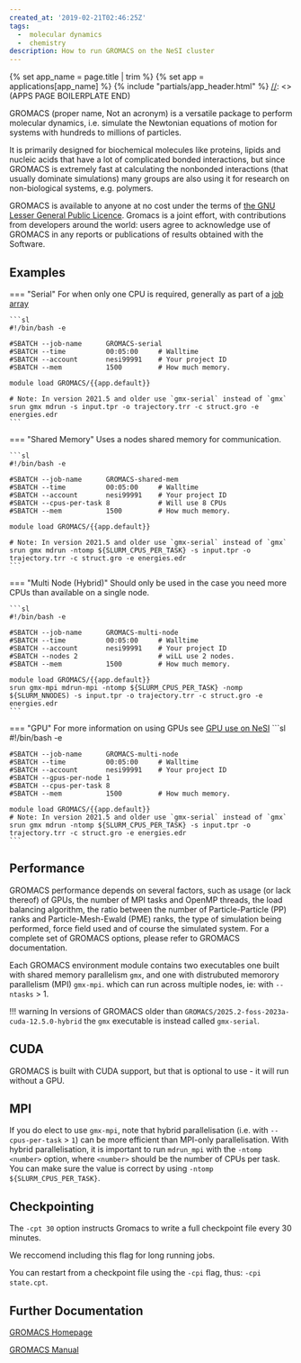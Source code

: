 ```yaml
---
created_at: '2019-02-21T02:46:25Z'
tags: 
  -  molecular dynamics
  -  chemistry
description: How to run GROMACS on the NeSI cluster
---
```



[//]: <> (APPS PAGE BOILERPLATE START)
{% set app_name = page.title | trim %}
{% set app = applications[app_name] %}
{% include "partials/app_header.html" %}
[//]: <> (APPS PAGE BOILERPLATE END)

GROMACS (proper name, Not an acronym) is a versatile
package to perform molecular dynamics, i.e. simulate the Newtonian
equations of motion for systems with hundreds to millions of particles.

It is primarily designed for biochemical molecules like proteins, lipids
and nucleic acids that have a lot of complicated bonded interactions,
but since GROMACS is extremely fast at calculating the nonbonded
interactions (that usually dominate simulations) many groups are also
using it for research on non-biological systems, e.g. polymers.

GROMACS is available to anyone at no cost under the terms of 
[the GNU Lesser General Public Licence](http://www.gnu.org/licenses/lgpl-2.1.html). 
Gromacs is a joint effort, with contributions from developers around the world: users agree
to acknowledge use of GROMACS in any reports or publications of results
obtained with the Software.


## Examples

=== "Serial"
    For when only one CPU is required, generally as part of
    a [job array](../../Getting_Started/Next_Steps/Parallel_Execution.md#job-arrays)

    ```sl
    #!/bin/bash -e

    #SBATCH --job-name      GROMACS-serial
    #SBATCH --time          00:05:00     # Walltime
    #SBATCH --account       nesi99991    # Your project ID
    #SBATCH --mem           1500         # How much memory.
    
    module load GROMACS/{{app.default}}
    
    # Note: In version 2021.5 and older use `gmx-serial` instead of `gmx` 
    srun gmx mdrun -s input.tpr -o trajectory.trr -c struct.gro -e energies.edr
    ```

=== "Shared Memory"
    Uses a nodes shared memory for communication.
    
    ```sl
    #!/bin/bash -e

    #SBATCH --job-name      GROMACS-shared-mem
    #SBATCH --time          00:05:00     # Walltime
    #SBATCH --account       nesi99991    # Your project ID
    #SBATCH --cpus-per-task 8            # Will use 8 CPUs
    #SBATCH --mem           1500         # How much memory.
    
    module load GROMACS/{{app.default}}
    
    # Note: In version 2021.5 and older use `gmx-serial` instead of `gmx` 
    srun gmx mdrun -ntomp ${SLURM_CPUS_PER_TASK} -s input.tpr -o trajectory.trr -c struct.gro -e energies.edr
    ```
=== "Multi Node (Hybrid)"
    Should only be used in the case you need more CPUs than available on a single node.
    
    ```sl
    #!/bin/bash -e

    #SBATCH --job-name      GROMACS-multi-node
    #SBATCH --time          00:05:00     # Walltime
    #SBATCH --account       nesi99991    # Your project ID
    #SBATCH --nodes 2                    # wiLL use 2 nodes.
    #SBATCH --mem           1500         # How much memory.
    
    module load GROMACS/{{app.default}}
    srun gmx-mpi mdrun-mpi -ntomp ${SLURM_CPUS_PER_TASK} -nomp ${SLURM_NNODES) -s input.tpr -o trajectory.trr -c struct.gro -e energies.edr
    ```
=== "GPU"
    For more information on using GPUs see [GPU use on NeSI](../Batch_Jobs/GPU_use_on_NeSI.md)
    ```sl
    #!/bin/bash -e

    #SBATCH --job-name      GROMACS-multi-node
    #SBATCH --time          00:05:00     # Walltime
    #SBATCH --account       nesi99991    # Your project ID
    #SBATCH --gpus-per-node 1
    #SBATCH --cpus-per-task 8            
    #SBATCH --mem           1500         # How much memory.
    
    module load GROMACS/{{app.default}}
    # Note: In version 2021.5 and older use `gmx-serial` instead of `gmx` 
    srun gmx mdrun -ntomp ${SLURM_CPUS_PER_TASK} -s input.tpr -o trajectory.trr -c struct.gro -e energies.edr
    ```

## Performance

GROMACS performance depends on several factors, such as usage (or lack
thereof) of GPUs, the number of MPI tasks and OpenMP threads, the load
balancing algorithm, the ratio between the number of Particle-Particle
(PP) ranks and Particle-Mesh-Ewald (PME) ranks, the type of simulation
being performed, force field used and of course the simulated system.
For a complete set of GROMACS options, please refer to GROMACS
documentation.

Each GROMACS environment module contains two executables one built with shared memory parallelism `gmx`, 
and one with distrubuted memorory parallelism (MPI) `gmx-mpi`. which can run across multiple nodes,
ie: with `--ntasks` > 1. 

!!! warning
    In versions of GROMACS older than `GROMACS/2025.2-foss-2023a-cuda-12.5.0-hybrid`
    the `gmx` executable is instead called `gmx-serial`.

## CUDA

GROMACS is built with CUDA support, but that is optional to use - it will run without a GPU.

## MPI

If you do elect to use `gmx-mpi`, note that hybrid parallelisation (i.e. with `--cpus-per-task` > `1`) can be
more efficient than MPI-only parallelisation.  With hybrid parallelisation, it is important to run
`mdrun_mpi` with the `-ntomp <number>` option, where `<number>` should
be the number of CPUs per task. You can make sure the value is correct
by using `-ntomp ${SLURM_CPUS_PER_TASK}`. 

## Checkpointing

The `-cpt 30` option instructs Gromacs to
write a full checkpoint file every 30 minutes.

We reccomend including this flag for long running jobs.

You can restart from a
checkpoint file using the `-cpi` flag, thus: `-cpi state.cpt`.

## Further Documentation

[GROMACS Homepage](http://www.gromacs.org/)

[GROMACS Manual](http://www.gromacs.org/Documentation/Manual)
